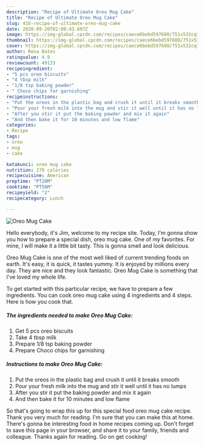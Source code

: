 ```yaml
---
description: "Recipe of Ultimate Oreo Mug Cake"
title: "Recipe of Ultimate Oreo Mug Cake"
slug: 416-recipe-of-ultimate-oreo-mug-cake
date: 2020-09-20T02:08:43.697Z
image: https://img-global.cpcdn.com/recipes/caece6bebd597680/751x532cq70/oreo-mug-cake-recipe-main-photo.jpg
thumbnail: https://img-global.cpcdn.com/recipes/caece6bebd597680/751x532cq70/oreo-mug-cake-recipe-main-photo.jpg
cover: https://img-global.cpcdn.com/recipes/caece6bebd597680/751x532cq70/oreo-mug-cake-recipe-main-photo.jpg
author: Rena Bates
ratingvalue: 4.9
reviewcount: 49133
recipeingredient:
- "5 pcs oreo biscuits"
- "4 tbsp milk"
- "1/8 tsp baking powder"
- " Choco chips for garnishing"
recipeinstructions:
- "Put the oreos in the plastic bag and crush it until it breaks smooth"
- "Pour your fresh milk into the mug and stir it well until it has no lumps"
- "After you stir it put the baking powder and mix it again"
- "And then bake it for 10 minutes and low flame"
categories:
- Recipe
tags:
- oreo
- mug
- cake

katakunci: oreo mug cake 
nutrition: 279 calories
recipecuisine: American
preptime: "PT20M"
cooktime: "PT56M"
recipeyield: "2"
recipecategory: Lunch

---
```



![Oreo Mug Cake](https://img-global.cpcdn.com/recipes/caece6bebd597680/751x532cq70/oreo-mug-cake-recipe-main-photo.jpg)

Hello everybody, it's Jim, welcome to my recipe site. Today, I'm gonna show you how to prepare a special dish, oreo mug cake. One of my favorites. For mine, I will make it a little bit tasty. This is gonna smell and look delicious.

Oreo Mug Cake is one of the most well liked of current trending foods on earth. It's easy, it is quick, it tastes yummy. It is enjoyed by millions every day. They are nice and they look fantastic. Oreo Mug Cake is something that I've loved my whole life.




To get started with this particular recipe, we have to prepare a few ingredients. You can cook oreo mug cake using 4 ingredients and 4 steps. Here is how you cook that.

<!--inarticleads1-->

##### The ingredients needed to make Oreo Mug Cake:

1. Get 5 pcs oreo biscuits
1. Take 4 tbsp milk
1. Prepare 1/8 tsp baking powder
1. Prepare  Choco chips for garnishing




<!--inarticleads2-->

##### Instructions to make Oreo Mug Cake:

1. Put the oreos in the plastic bag and crush it until it breaks smooth
1. Pour your fresh milk into the mug and stir it well until it has no lumps
1. After you stir it put the baking powder and mix it again
1. And then bake it for 10 minutes and low flame




So that's going to wrap this up for this special food oreo mug cake recipe. Thank you very much for reading. I'm sure that you can make this at home. There's gonna be interesting food in home recipes coming up. Don't forget to save this page in your browser, and share it to your family, friends and colleague. Thanks again for reading. Go on get cooking!

